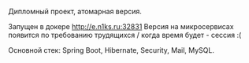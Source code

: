 Дипломный проект, атомарная версия. 

Запущен в докере http://e.n1ks.ru:32831 
Версия на микросервисах появится по требованию трудящихся / когда время будет - сессия :(

Основной стек:
Spring Boot, Hibernate, Security, Mail, MySQL.
